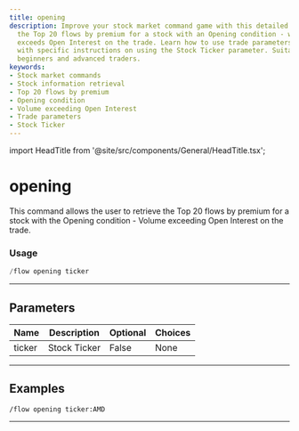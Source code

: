 ```yaml
---
title: opening
description: Improve your stock market command game with this detailed guide on retrieving
  the Top 20 flows by premium for a stock with an Opening condition - where Volume
  exceeds Open Interest on the trade. Learn how to use trade parameters effectively,
  with specific instructions on using the Stock Ticker parameter. Suitable for both
  beginners and advanced traders.
keywords:
- Stock market commands
- Stock information retrieval
- Top 20 flows by premium
- Opening condition
- Volume exceeding Open Interest
- Trade parameters
- Stock Ticker
---
```


import HeadTitle from '@site/src/components/General/HeadTitle.tsx';

<HeadTitle title="opening - Flow - Discord - Reference | OpenBB Bot Docs" />

# opening

This command allows the user to retrieve the Top 20 flows by premium for a stock with the Opening condition - Volume exceeding Open Interest on the trade.

### Usage

```python wordwrap
/flow opening ticker
```

---

## Parameters

| Name | Description | Optional | Choices |
| ---- | ----------- | -------- | ------- |
| ticker | Stock Ticker | False | None |


---

## Examples

```
/flow opening ticker:AMD
```
---
